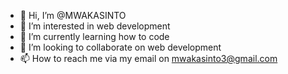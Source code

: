 - 👋 Hi, I’m @MWAKASINTO
- 👀 I’m interested in web development 
- 🌱 I’m currently learning how to code 
- 💞️ I’m looking to collaborate on web development 
- 📫 How to reach me via my email on mwakasinto3@gmail.com

<!---
MWAKASINTO/MWAKASINTO is a ✨ special ✨ repository because its `README.md` (this file) appears on your GitHub profile.
You can click the Preview link to take a look at your changes.
--->

